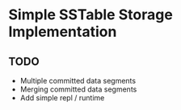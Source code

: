 # Simple SSTable Storage Implementation

## TODO
- Multiple committed data segments
- Merging committed data segments
- Add simple repl / runtime
